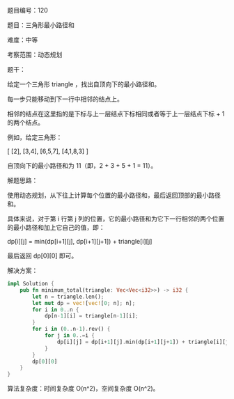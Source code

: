 题目编号：120

题目：三角形最小路径和

难度：中等

考察范围：动态规划

题干：

给定一个三角形 triangle ，找出自顶向下的最小路径和。

每一步只能移动到下一行中相邻的结点上。

相邻的结点在这里指的是下标与上一层结点下标相同或者等于上一层结点下标 + 1 的两个结点。

例如，给定三角形：

[
     [2],
    [3,4],
   [6,5,7],
  [4,1,8,3]
]

自顶向下的最小路径和为 11（即，2 + 3 + 5 + 1 = 11）。

解题思路：

使用动态规划，从下往上计算每个位置的最小路径和，最后返回顶部的最小路径和。

具体来说，对于第 i 行第 j 列的位置，它的最小路径和为它下一行相邻的两个位置的最小路径和加上它自己的值，即：

dp[i][j] = min(dp[i+1][j], dp[i+1][j+1]) + triangle[i][j]

最后返回 dp[0][0] 即可。

解决方案：

```rust
impl Solution {
    pub fn minimum_total(triangle: Vec<Vec<i32>>) -> i32 {
        let n = triangle.len();
        let mut dp = vec![vec![0; n]; n];
        for i in 0..n {
            dp[n-1][i] = triangle[n-1][i];
        }
        for i in (0..n-1).rev() {
            for j in 0..=i {
                dp[i][j] = dp[i+1][j].min(dp[i+1][j+1]) + triangle[i][j];
            }
        }
        dp[0][0]
    }
}
```

算法复杂度：时间复杂度 O(n^2)，空间复杂度 O(n^2)。